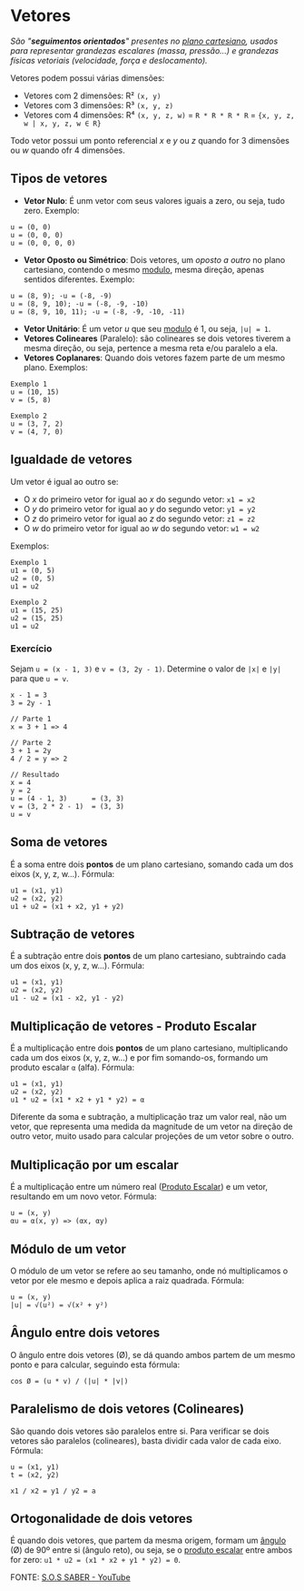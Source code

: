 # Vetores

*São "**seguimentos orientados**" presentes no <u>plano cartesiano</u>, usados para representar grandezas escalares (massa, pressão...) e grandezas físicas vetoriais (velocidade, força e deslocamento).*

Vetores podem possui várias dimensões:
* Vetores com 2 dimensões: R² `(x, y)`
* Vetores com 3 dimensões: R³ `(x, y, z)`
* Vetores com 4 dimensões: R⁴ `(x, y, z, w)` = `R * R * R * R` = `{x, y, z, w | x, y, z, w ∈ R}`

Todo vetor possui um ponto referencial *x* e *y* ou *z* quando for 3 dimensões ou *w* quando ofr 4 dimensões.

## Tipos de vetores

* **Vetor Nulo**: É unm vetor com seus valores iguais a zero, ou seja, tudo zero. Exemplo:
```
u = (0, 0)
u = (0, 0, 0)
u = (0, 0, 0, 0)
```
* **Vetor Oposto ou Simétrico**: Dois vetores, um *oposto a outro* no plano cartesiano, contendo o mesmo [modulo](#módulo-de-um-vetor), mesma direção, apenas sentidos diferentes. Exemplo:
```
u = (8, 9); -u = (-8, -9)
u = (8, 9, 10); -u = (-8, -9, -10)
u = (8, 9, 10, 11); -u = (-8, -9, -10, -11)
```
* **Vetor Unitário**: É um vetor *u* que seu [modulo](#módulo-de-um-vetor) é 1, ou seja, `|u| = 1`.
* **Vetores Colineares** (Paralelo): são colineares se dois vetores tiverem a mesma direção, ou seja, pertence a mesma reta e/ou paralelo a ela.
* **Vetores Coplanares**: Quando dois vetores fazem parte de um mesmo plano. Exemplos:
```
Exemplo 1
u = (10, 15)
v = (5, 8)
```
```
Exemplo 2
u = (3, 7, 2)
v = (4, 7, 0)
```

##  Igualdade de vetores

Um vetor é igual ao outro se:
* O *x* do primeiro vetor for igual ao *x* do segundo vetor: `x1 = x2`
* O *y* do primeiro vetor for igual ao *y* do segundo vetor: `y1 = y2`
* O *z* do primeiro vetor for igual ao *z* do segundo vetor: `z1 = z2`
* O *w* do primeiro vetor for igual ao *w* do segundo vetor: `w1 = w2`

Exemplos:
```
Exemplo 1
u1 = (0, 5)
u2 = (0, 5)
u1 = u2
```
```
Exemplo 2
u1 = (15, 25)
u2 = (15, 25)
u1 = u2
```

### Exercício
Sejam `u = (x - 1, 3)` e `v = (3, 2y - 1)`. Determine o valor de `|x|` e `|y|` para que `u = v`.
```
x - 1 = 3
3 = 2y - 1

// Parte 1
x = 3 + 1 => 4

// Parte 2
3 + 1 = 2y
4 / 2 = y => 2

// Resultado
x = 4
y = 2
u = (4 - 1, 3)      = (3, 3)
v = (3, 2 * 2 - 1)  = (3, 3)
u = v
```

## Soma de vetores

É a soma entre dois **pontos** de um plano cartesiano, somando cada um dos eixos (x, y, z, w...). Fórmula:
```
u1 = (x1, y1)
u2 = (x2, y2)
u1 + u2 = (x1 + x2, y1 + y2)
```

## Subtração de vetores

É a subtração entre dois **pontos** de um plano cartesiano, subtraindo cada um dos eixos (x, y, z, w...). Fórmula:
```
u1 = (x1, y1)
u2 = (x2, y2)
u1 - u2 = (x1 - x2, y1 - y2)
```

## Multiplicação de vetores - Produto Escalar

É a multiplicação entre dois **pontos** de um plano cartesiano, multiplicando cada um dos eixos (x, y, z, w...) e por fim somando-os, formando um produto escalar `α` (alfa). Fórmula:
```
u1 = (x1, y1)
u2 = (x2, y2)
u1 * u2 = (x1 * x2 + y1 * y2) = α
```

Diferente da soma e subtração, a multiplicação traz um valor real, não um vetor, que representa uma medida da magnitude de um vetor na direção de outro vetor, muito usado para calcular projeções de um vetor sobre o outro.

## Multiplicação por um escalar

É a multiplicação entre um número real ([Produto Escalar](#multiplicação-de-vetores---produto-escalar)) e um vetor, resultando em um novo vetor. Fórmula:
```
u = (x, y)
αu = α(x, y) => (αx, αy)
```

## Módulo de um vetor

O módulo de um vetor se refere ao seu tamanho, onde nó multiplicamos o vetor por ele mesmo e depois aplica a raiz quadrada. Fórmula:
```
u = (x, y)
|u| = √(u²) = √(x² + y²)
```

## Ângulo entre dois vetores

O ângulo entre dois vetores (Ø), se dá quando ambos partem de um mesmo ponto e para calcular, seguindo esta fórmula:
```
cos Ø = (u * v) / (|u| * |v|)
```

## Paralelismo de dois vetores (Colineares)

São quando dois vetores são paralelos entre si. Para verificar se dois vetores são paralelos (colineares), basta dividir cada valor de cada eixo. Fórmula:
```
u = (x1, y1)
t = (x2, y2)

x1 / x2 = y1 / y2 = a
```

## Ortogonalidade de dois vetores

É quando dois vetores, que partem da mesma origem, formam um [ângulo](#ângulo-entre-dois-vetores) (Ø) de 90º entre si (ângulo reto), ou seja, se o [produto escalar](#multiplicação-de-vetores---produto-escalar) entre ambos for zero: `u1 * u2 = (x1 * x2 + y1 * y2) = 0`.

FONTE: [S.O.S SABER - YouTube](https://www.youtube.com/watch?v=TP2o31y5_GU&list=PLO3hBdfBc4pFef1zn1oZyYXLomL9MiX-C&index=2)